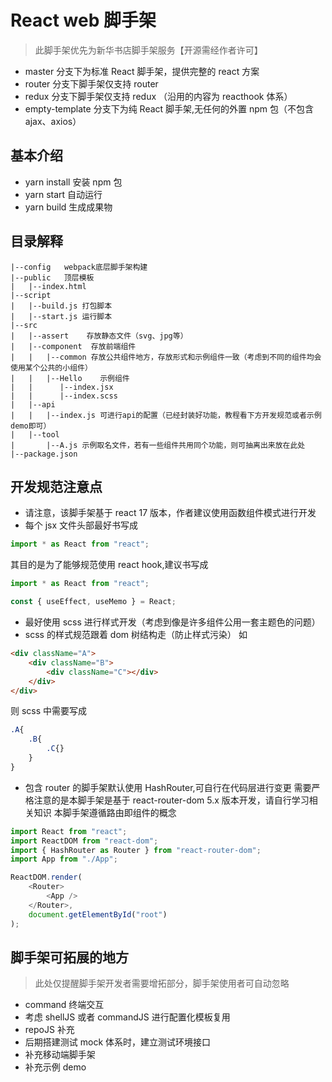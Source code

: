 # React web 脚手架

> 此脚手架优先为新华书店脚手架服务【开源需经作者许可】

-   master 分支下为标准 React 脚手架，提供完整的 react 方案
-   router 分支下脚手架仅支持 router
-   redux 分支下脚手架仅支持 redux （沿用的内容为 reacthook 体系）
-   empty-template 分支下为纯 React 脚手架,无任何的外置 npm 包（不包含 ajax、axios）

## 基本介绍

-   yarn install 安装 npm 包
-   yarn start 自动运行
-   yarn build 生成成果物

## 目录解释

```
|--config   webpack底层脚手架构建
|--public   顶层模板
|   |--index.html
|--script
|   |--build.js 打包脚本
|   |--start.js 运行脚本
|--src
|   |--assert    存放静态文件（svg、jpg等）
|   |--component  存放前端组件
|   |   |--common 存放公共组件地方，存放形式和示例组件一致（考虑到不同的组件均会使用某个公共的小组件）
|   |   |--Hello    示例组件
|   |      |--index.jsx
|   |      |--index.scss
|   |--api
|   |   |--index.js 可进行api的配置（已经封装好功能，教程看下方开发规范或者示例demo即可）
|   |--tool
|       |--A.js 示例取名文件，若有一些组件共用同个功能，则可抽离出来放在此处
|--package.json
```

## 开发规范注意点

-   请注意，该脚手架基于 react 17 版本，作者建议使用函数组件模式进行开发
-   每个 jsx 文件头部最好书写成

```javascript
import * as React from "react";
```

其目的是为了能够规范使用 react hook,建议书写成

```javascript
import * as React from "react";

const { useEffect, useMemo } = React;
```

-   最好使用 scss 进行样式开发（考虑到像是许多组件公用一套主题色的问题）
-   scss 的样式规范跟着 dom 树结构走（防止样式污染）
    如

```html
<div className="A">
    <div className="B">
        <div className="C"></div>
    </div>
</div>
```

则 scss 中需要写成

```sass
.A{
    .B{
        .C{}
    }
}
```

-   包含 router 的脚手架默认使用 HashRouter,可自行在代码层进行变更
    需要严格注意的是本脚手架是基于 react-router-dom 5.x 版本开发，请自行学习相关知识
    本脚手架遵循路由即组件的概念

```javascript
import React from "react";
import ReactDOM from "react-dom";
import { HashRouter as Router } from "react-router-dom";
import App from "./App";

ReactDOM.render(
    <Router>
        <App />
    </Router>,
    document.getElementById("root")
);
```

## 脚手架可拓展的地方

> 此处仅提醒脚手架开发者需要增拓部分，脚手架使用者可自动忽略

-   command 终端交互
-   考虑 shellJS 或者 commandJS 进行配置化模板复用
-   repoJS 补充
-   后期搭建测试 mock 体系时，建立测试环境接口
-   补充移动端脚手架
-   补充示例 demo
